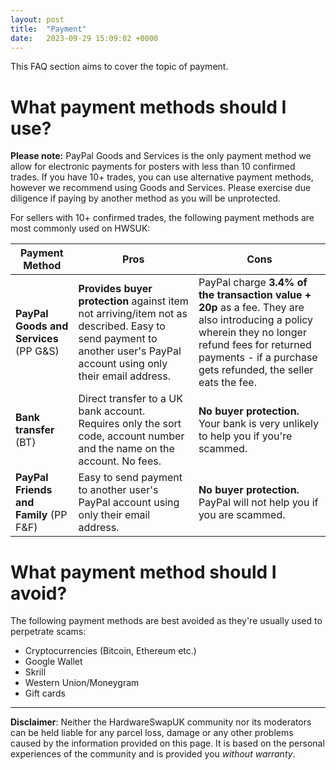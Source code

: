 ```yaml
---
layout: post
title:  "Payment"
date:   2023-09-29 15:09:02 +0000
---
```


This FAQ section aims to cover the topic of payment.

# What payment methods should I use?

**Please note:** PayPal Goods and Services is the only payment method we allow for electronic payments for posters with less than 10 confirmed trades. If you have 10+ trades, you can use alternative payment methods, however we recommend using Goods and Services. Please exercise due diligence if paying by another method as you will be unprotected.

For sellers with 10+ confirmed trades, the following payment methods are most commonly used on HWSUK:

| Payment Method | Pros | Cons |
| --- | --- | --- |
| **PayPal Goods and Services** (PP G&S) | **Provides buyer protection** against item not arriving/item not as described. Easy to send payment to another user's PayPal account using only their email address. | PayPal charge **3.4% of the transaction value + 20p** as a fee. They are also introducing a policy wherein they no longer refund fees for returned payments - if a purchase gets refunded, the seller eats the fee. |
| **Bank transfer** (BT) | Direct transfer to a UK bank account. Requires only the sort code, account number and the name on the account. No fees. | **No buyer protection.** Your bank is very unlikely to help you if you're scammed. |
| **PayPal Friends and Family** (PP F&F) | Easy to send payment to another user's PayPal account using only their email address. | **No buyer protection.** PayPal will not help you if you are scammed. |

# What payment method should I avoid?

The following payment methods are best avoided as they're usually used to perpetrate scams:

- Cryptocurrencies (Bitcoin, Ethereum etc.)
- Google Wallet
- Skrill
- Western Union/Moneygram
- Gift cards

---

**Disclaimer**: Neither the HardwareSwapUK community nor its moderators can be held liable for any parcel loss, damage or any other problems caused by the information provided on this page. It is based on the personal experiences of the community and is provided you _without warranty_.
